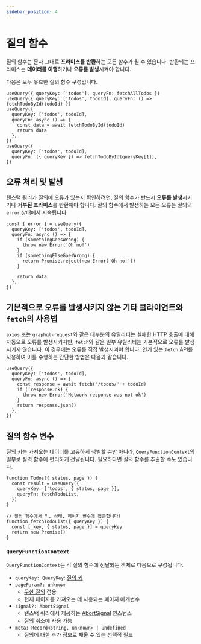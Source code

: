 ```yaml
---
sidebar_position: 4
---
```


# 질의 함수

질의 함수는 문자 그대로 **프라미스를 반환**하는 모든 함수가 될 수 있습니다. 반환되는 프라미스는 **데이터를 이행**하거나 **오류를 발생**시켜야 합니다.

다음은 모두 유효한 질의 함수 구성입니다.

```tsx
useQuery({ queryKey: ['todos'], queryFn: fetchAllTodos })
useQuery({ queryKey: ['todos', todoId], queryFn: () => fetchTodoById(todoId) })
useQuery({
  queryKey: ['todos', todoId],
  queryFn: async () => {
    const data = await fetchTodoById(todoId)
    return data
  },
})
useQuery({
  queryKey: ['todos', todoId],
  queryFn: ({ queryKey }) => fetchTodoById(queryKey[1]),
})
```

## 오류 처리 및 발생

탠스택 쿼리가 질의에 오류가 있는지 확인하려면, 질의 함수가 반드시 **오류를 발생**시키거나 **거부된 프라미스**를 반환해야 합니다. 질의 함수에서 발생하는 모든 오류는 질의의 `error` 상태에서 지속됩니다.

```tsx
const { error } = useQuery({
  queryKey: ['todos', todoId],
  queryFn: async () => {
    if (somethingGoesWrong) {
      throw new Error('Oh no!')
    }
    if (somethingElseGoesWrong) {
      return Promise.reject(new Error('Oh no!'))
    }

    return data
  },
})
```

## 기본적으로 오류를 발생시키지 않는 기타 클라이언트와 `fetch`의 사용법

`axios` 또는 `graphql-request`와 같은 대부분의 유틸리티는 실패한 HTTP 호출에 대해 자동으로 오류를 발생시키지만, `fetch`와 같은 일부 유틸리티는 기본적으로 오류를 발생시키지 않습니다. 이 경우에는 오류를 직접 발생시켜야 합니다. 인기 있는 `fetch` API를 사용하여 이를 수행하는 간단한 방법은 다음과 같습니다.

```tsx
useQuery({
  queryKey: ['todos', todoId],
  queryFn: async () => {
    const response = await fetch('/todos/' + todoId)
    if (!response.ok) {
      throw new Error('Network response was not ok')
    }
    return response.json()
  },
})
```

## 질의 함수 변수

질의 키는 가져오는 데이터를 고유하게 식별할 뿐만 아니라, `QueryFunctionContext`의 일부로 질의 함수에 편리하게 전달됩니다. 필요하다면 질의 함수를 추출할 수도 있습니다.

```tsx
function Todos({ status, page }) {
  const result = useQuery({
    queryKey: ['todos', { status, page }],
    queryFn: fetchTodoList,
  })
}

// 질의 함수에서 키, 상태, 페이지 변수에 접근합니다!
function fetchTodoList({ queryKey }) {
  const [_key, { status, page }] = queryKey
  return new Promise()
}
```

### `QueryFunctionContext`

`QueryFunctionContext`는 각 질의 함수에 전달되는 객체로 다음으로 구성됩니다.

- `queryKey: QueryKey`: [질의 키](https://tanstack.com/query/latest/docs/react/guides/query-keys)
- `pageParam?: unknown`
   - [무한 질의](https://tanstack.com/query/latest/docs/react/guides/infinite-queries) 전용
   - 현재 페이지를 가져오는 데 사용되는 페이지 매개변수
- `signal?: AbortSignal`
   - 탠스택 쿼리에서 제공하는 [AbortSignal](https://developer.mozilla.org/en-US/docs/Web/API/AbortSignal) 인스턴스
   - [질의 취소](https://tanstack.com/query/latest/docs/react/guides/query-cancellation)에 사용 가능
- `meta: Record<string, unknown> | undefined`
   - 질의에 대한 추가 정보로 채울 수 있는 선택적 필드